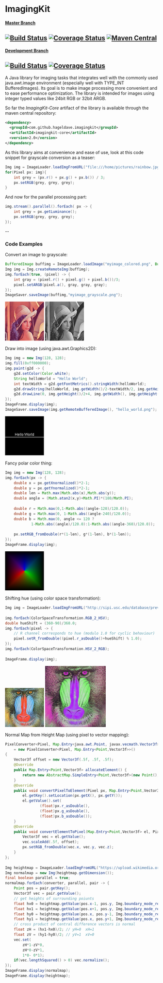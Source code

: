 # ImagingKit
#### [Master Branch](https://github.com/hageldave/ImagingKit/tree/master)
[![Build Status](https://travis-ci.org/hageldave/ImagingKit.svg?branch=master)](https://travis-ci.org/hageldave/ImagingKit/branches)
[![Coverage Status](https://coveralls.io/repos/github/hageldave/ImagingKit/badge.svg?branch=master)](https://coveralls.io/github/hageldave/ImagingKit?branch=master)
[![Maven Central](https://img.shields.io/maven-central/v/com.github.hageldave.imagingkit/imagingkit-core.svg)](http://search.maven.org/#artifactdetails|com.github.hageldave.imagingkit|imagingkit-core|1.4|jar)
---
#### [Development Branch](https://github.com/hageldave/ImagingKit/tree/devel2.0)
[![Build Status](https://travis-ci.org/hageldave/ImagingKit.svg?branch=devel2.0)](https://travis-ci.org/hageldave/ImagingKit/branches)
[![Coverage Status](https://coveralls.io/repos/github/hageldave/ImagingKit/badge.svg?branch=devel2.0)](https://coveralls.io/github/hageldave/ImagingKit?branch=devel2.0)
---

A Java library for imaging tasks that integrates well with the commonly used java.awt.image environment (especially well with TYPE_INT BufferedImages). Its goal is to make image processing more convenient and to ease performance optimization. The library is intended for images using integer typed values like 24bit RGB or 32bit ARGB. 

So far the *ImagingKit-Core* artifact of the library is available through the maven central repository:
```xml
<dependency>
  <groupId>com.github.hageldave.imagingkit</groupId>
  <artifactId>imagingkit-core</artifactId>
  <version>2.0</version>
</dependency>
```

As this library aims at convenience and ease of use, look at this code snippet for grayscale conversion as a teaser:
```java
Img img = ImageLoader.loadImgFromURL("file:///home/pictures/rainbow.jpg");
for(Pixel px: img){
    int grey = (px.r() + px.g() + px.b()) / 3;
    px.setRGB(grey, grey, grey);
}
```
And now for the parallel processing part:
```java
img.stream().parallel().forEach( px -> {
    int grey = px.getLuminance();
    px.setRGB(grey, grey, grey);
});
```


--
### Code Examples
Convert an image to grayscale:
```java
BufferedImage buffimg = ImageLoader.loadImage("myimage_colored.png", BufferedImage.TYPE_INT_ARGB);
Img img = Img.createRemoteImg(buffimg);
img.forEach(true, (pixel) -> {
    int gray = (pixel.r() + pixel.g() + pixel.b())/3;
    pixel.setARGB(pixel.a(), gray, gray, gray);
});
ImageSaver.saveImage(buffimg,"myimage_grayscale.png");
```
![original lena image](ImagingKit_Core/src/test/resources/lena.128.png)
![greyscale lena image]( ImagingKit_Core/src/test/resources/exampleimages/lenagrey.png)

Draw into image (using java.awt.Graphics2D):
```java
Img img = new Img(128, 128);
img.fill(0xff000000);
img.paint(g2d -> {
	g2d.setColor(Color.white);
	String helloWorld = "Hello World";
	int textWidth = g2d.getFontMetrics().stringWidth(helloWorld);
	g2d.drawString(helloWorld, img.getWidth()/2-textWidth/2, img.getHeight()/2);
	g2d.drawLine(0, img.getHeight()/2+4, img.getWidth(), img.getHeight()/2+4);
});
ImageFrame.display(img);
ImageSaver.saveImage(img.getRemoteBufferedImage(), "hello_world.png");
```
![hello world image](ImagingKit_Core/src/test/resources/exampleimages/helloworld.png)

Fancy polar color thing:
```java
Img img = new Img(128, 128);
img.forEach(px -> {
	double x = px.getXnormalized()*2-1;
	double y = px.getYnormalized()*2-1;
	double len = Math.max(Math.abs(x),Math.abs(y));
	double angle = (Math.atan2(x,y)+Math.PI)*(180/Math.PI);
	
	double r = Math.max(0,1-Math.abs((angle-120)/120.0));
	double g = Math.max(0, 1-Math.abs((angle-240)/120.0));
	double b = Math.max(0, angle <= 120 ? 
			1-Math.abs((angle)/120.0):1-Math.abs((angle-360)/120.0));
	
	px.setRGB_fromDouble(r*(1-len), g*(1-len), b*(1-len));
});
ImageFrame.display(img);
```
![fancy polor color image](ImagingKit_Core/src/test/resources/exampleimages/fancypolarcolor.png)

Shifting hue (using color space transformation):
```java
Img img = ImageLoader.loadImgFromURL("http://sipi.usc.edu/database/preview/misc/4.2.03.png");

img.forEach(ColorSpaceTransformation.RGB_2_HSV);
double hueShift = (360-90)/360.0;
img.forEach(pixel -> {
	// R channel corresponds to hue (modulo 1.0 for cyclic behaviour)
	pixel.setR_fromDouble((pixel.r_asDouble()+hueShift) % 1.0);
});
img.forEach(ColorSpaceTransformation.HSV_2_RGB);

ImageFrame.display(img);
```
![baboon image](ImagingKit_Core/src/test/resources/baboon.128.png)
![hue shifted baboom image](ImagingKit_Core/src/test/resources/exampleimages/hueshift.png)

Normal Map from Height Map (using pixel to vector mapping):
```java
PixelConverter<Pixel, Map.Entry<java.awt.Point, javax.vecmath.Vector3f>> converter
	= new PixelConverter<Pixel, Map.Entry<Point,Vector3f>>()
{
	Vector3f offset = new Vector3f(.5f, .5f, .5f);
	@Override
	public Map.Entry<Point,Vector3f> allocateElement() {
		return new AbstractMap.SimpleEntry<Point,Vector3f>(new Point(), new Vector3f());
	}
	@Override
	public void convertPixelToElement(Pixel px, Map.Entry<Point,Vector3f> el) {
		el.getKey().setLocation(px.getX(), px.getY());
		el.getValue().set(
				(float)px.r_asDouble(), 
				(float)px.g_asDouble(), 
				(float)px.b_asDouble());
	}
	@Override
	public void convertElementToPixel(Map.Entry<Point,Vector3f> el, Pixel px) {
		Vector3f vec = el.getValue();
		vec.scaleAdd(.5f, offset);
		px.setRGB_fromDouble(vec.x, vec.y, vec.z);
	}
};

Img heightmap = ImageLoader.loadImgFromURL("https://upload.wikimedia.org/wikipedia/commons/5/57/Heightmap.png");
Img normalmap = new Img(heightmap.getDimension());
final boolean parallel = true;
normalmap.forEach(converter, parallel, pair -> {
	Point pos = pair.getKey();
	Vector3f vec = pair.getValue();
	// get heights of surrounding poiunts
	float hx0 = heightmap.getValue(pos.x-1, pos.y, Img.boundary_mode_repeat_edge);
	float hx1 = heightmap.getValue(pos.x+1, pos.y, Img.boundary_mode_repeat_edge);
	float hy0 = heightmap.getValue(pos.x, pos.y-1, Img.boundary_mode_repeat_edge);
	float hy1 = heightmap.getValue(pos.x, pos.y+1, Img.boundary_mode_repeat_edge);
	// cross product of central difference vectors is normal
	float zH = (hx1-hx0)/2; // yH=0  xH=1
	float zV = (hy1-hy0)/2; // yV=1  xV=0
	vec.set(
		zH*1-zV*0, 
		zH*0-zV*1, 
		1*0- 0*1);
	if(vec.lengthSquared() > 0) vec.normalize();
});
ImageFrame.display(normalmap);
ImageFrame.display(heightmap);
```
